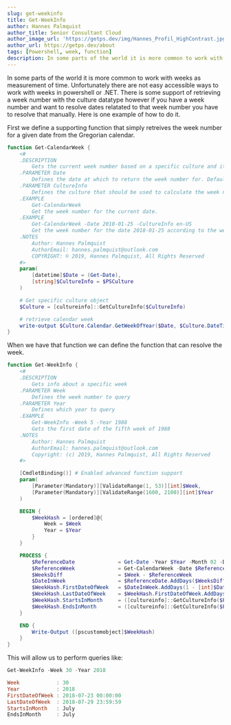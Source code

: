 ```yaml
---
slug: get-weekinfo
title: Get-WeekInfo
author: Hannes Palmquist
author_title: Senior Consultant Cloud
author_image_url: 'https://getps.dev/img/Hannes_Profil_HighContrast.jpg'
author_url: https://getps.dev/about
tags: [Powershell, week, function]
description: In some parts of the world it is more common to work with weeks as measurement of time. Unfortunately there are not easy accessible ways to work with weeks in powershell or .NET.
---
```


<div class="fb-share-button"
data-href="https://getps.dev/blog/get-weekinfo"
data-layout="button"
data-size="small">
</div>

In some parts of the world it is more common to work with weeks as measurement of time. Unfortunately there are not easy accessible ways to work with weeks in powershell or .NET. There is some support of retrieving a week number with the culture datatype however if you have a week number and want to resolve dates relatated to that week number you have to resolve that manually. Here is one example of how to do it.

First we define a supporting function that simply retreives the week number for a given date from the Gregorian calendar.

```powershell
function Get-CalendarWeek {
    <#
    .DESCRIPTION
        Gets the current week number based on a specific culture and it's week number descision rules.
    .PARAMETER Date
        Defines the date at which to return the week number for. Defaults to the current date.
    .PARAMETER CultureInfo
        Defines the culture that should be used to calculate the week number. Defaults to se-SV.
    .EXAMPLE
        Get-CalendarWeek
        Get the week number for the current date.
    .EXAMPLE
        Get-CalendarWeek -Date 2018-01-25 -CultureInfo en-US
        Get the week number for the date 2018-01-25 according to the week number calculation rules of the en-US culture.
    .NOTES
        Author: Hannes Palmquist
        AuthorEmail: hannes.palmquist@outlook.com
        COPYRIGHT: © 2019, Hannes Palmquist, All Rights Reserved
    #>
    param(
        [datetime]$Date = (Get-Date),
        [string]$CultureInfo = $PSCulture
    )

    # Get specific culture object
    $Culture = [cultureinfo]::GetCultureInfo($CultureInfo)

    # retrieve calendar week
    write-output $Culture.Calendar.GetWeekOfYear($Date, $Culture.DateTimeFormat.CalendarWeekRule, $Culture.DateTimeFormat.FirstDayOfWeek)
}
```

When we have that function we can define the function that can resolve the week.

```powershell
function Get-WeekInfo {
    <#
    .DESCRIPTION
        Gets info about a specific week
    .PARAMETER Week
        Defines the week number to query
    .PARAMETER Year
        Defines which year to query
    .EXAMPLE
        Get-WeekInfo -Week 5 -Year 1988
        Gets the first date of the fifth week of 1988
    .NOTES
        Author: Hannes Palmquist
        AuthorEmail: hannes.palmquist@outlook.com
        Copyright: (c) 2019, Hannes Palmquist, All Rights Reserved
    #>

    [CmdletBinding()] # Enabled advanced function support
    param(
        [Parameter(Mandatory)][ValidateRange(1, 53)][int]$Week,
        [Parameter(Mandatory)][ValidateRange(1600, 2100)][int]$Year
    )

    BEGIN {
        $WeekHash = [ordered]@{
            Week = $Week
            Year = $Year
        }
    }

    PROCESS {
        $ReferenceDate              = Get-Date -Year $Year -Month 02 -Date 05
        $ReferenceWeek              = Get-CalendarWeek -Date $ReferenceDate
        $WeeksDiff                  = $Week - $ReferenceWeek
        $DateInWeek                 = $ReferenceDate.AddDays($WeeksDiff * 7)
        $WeekHash.FirstDateOfWeek   = $DateInWeek.AddDays(1 - [int]$DateInWeek.DayOfWeek)
        $WeekHash.LastDateOfWeek    = $WeekHash.FirstDateOfWeek.AddDays(7).AddMilliseconds(-1)
        $WeekHash.StartsInMonth     = ([cultureinfo]::GetCultureInfo($PSCulture)).DateTimeFormat.MonthNames[($WeekHash.FirstDateOfWeek).Month-1]
        $WeekHash.EndsInMonth       = ([cultureinfo]::GetCultureInfo($PSCulture)).DateTimeFormat.MonthNames[($WeekHash.LastDateOfWeek).Month-1]
    }

    END {
        Write-Output ([pscustomobject]$WeekHash)
    }
}
```

This will allow us to perform queries like:

```powershell
Get-WeekInfo -Week 30 -Year 2018

Week            : 30
Year            : 2018
FirstDateOfWeek : 2018-07-23 00:00:00
LastDateOfWeek  : 2018-07-29 23:59:59
StartsInMonth   : July
EndsInMonth     : July
```

<Comments />
